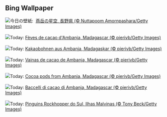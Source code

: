 ## Bing Wallpaper
![](https://www.bing.com/th?id=OHR.Tanabata2023_JA-JP8370002660_UHD.jpg&w=1000)今日の壁紙: &nbsp;[燕岳の星空, 長野県 (© Nuttapoom Amornpashara/Getty Images)](https://www.bing.com/th?id=OHR.Tanabata2023_JA-JP8370002660_UHD.jpg)
<br><br/>
![](https://www.bing.com/th?id=OHR.CocoaPods_FR-FR2382052379_UHD.jpg&w=1000)Today: [Fèves de cacao d'Ambanja, Madagascar (© pierivb/Getty Images)](https://www.bing.com/th?id=OHR.CocoaPods_FR-FR2382052379_UHD.jpg)
<br><br/>
![](https://www.bing.com/th?id=OHR.CocoaPods_DE-DE2913342823_UHD.jpg&w=1000)Today: [Kakaobohnen aus Ambanja, Madagaskar (© pierivb/Getty Images)](https://www.bing.com/th?id=OHR.CocoaPods_DE-DE2913342823_UHD.jpg)
<br><br/>
![](https://www.bing.com/th?id=OHR.CocoaPods_ES-ES1587256646_UHD.jpg&w=1000)Today: [Vainas de cacao de Ambanja, Madagascar (© pierivb/Getty Images)](https://www.bing.com/th?id=OHR.CocoaPods_ES-ES1587256646_UHD.jpg)
<br><br/>
![](https://www.bing.com/th?id=OHR.CocoaPods_EN-GB3162755860_UHD.jpg&w=1000)Today: [Cocoa pods from Ambanja, Madagascar (© pierivb/Getty Images)](https://www.bing.com/th?id=OHR.CocoaPods_EN-GB3162755860_UHD.jpg)
<br><br/>
![](https://www.bing.com/th?id=OHR.CocoaPods_IT-IT5102977472_UHD.jpg&w=1000)Today: [Baccelli di cacao di Ambanja, Madagascar (© pierivb/Getty Images)](https://www.bing.com/th?id=OHR.CocoaPods_IT-IT5102977472_UHD.jpg)
<br><br/>
![](https://www.bing.com/th?id=OHR.KissingPenguins_PT-BR9632546224_UHD.jpg&w=1000)Today: [Pinguins Rockhopper do Sul, Ilhas Malvinas (© Tony Beck/Getty Images)](https://www.bing.com/th?id=OHR.KissingPenguins_PT-BR9632546224_UHD.jpg)
<br><br/>
